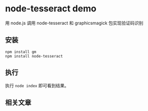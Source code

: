 # node-tesseract demo
用 node.js 调用 node-tesseract 和 graphicsmagick 包实现验证码识别


## 安装
    npm install gm
    npm install node-tesseract  

## 执行
执行 `node index` 即可看到结果。

## 相关文章
